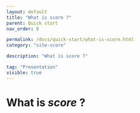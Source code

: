 ```yaml
---
layout: default
title: "What is score ?"
parent: Quick start
nav_order: 0

permalink: /docs/quick-start/what-is-score.html
category: "site-score"

description: "What is score ?"

tag: "Presentation"
visible: true
---
```


# What is *score* ?